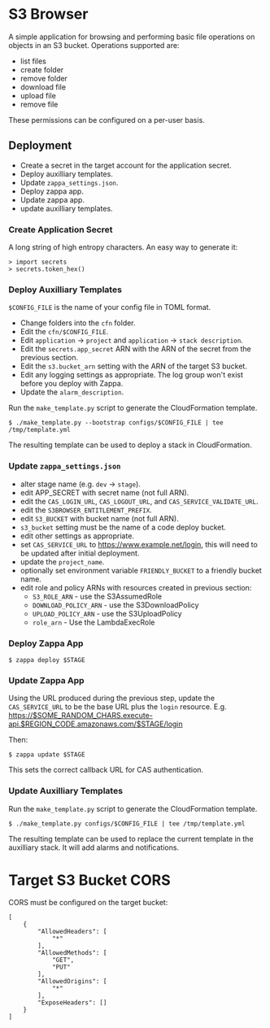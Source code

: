 S3 Browser
==========

A simple application for browsing and performing basic file operations
on objects in an S3 bucket. Operations supported are:

-   list files
-   create folder
-   remove folder
-   download file
-   upload file
-   remove file

These permissions can be configured on a per-user basis.

Deployment
----------

-   Create a secret in the target account for the application secret.
-   Deploy auxilliary templates.
-   Update `zappa_settings.json`.
-   Deploy zappa app.
-   Update zappa app.
-   update auxilliary templates.

### Create Application Secret

A long string of high entropy characters. An easy way to generate it:

``` {.python}
> import secrets
> secrets.token_hex()
```

### Deploy Auxilliary Templates

`$CONFIG_FILE` is the name of your config file in TOML format.

-   Change folders into the `cfn` folder.
-   Edit the `cfn/$CONFIG_FILE`.
-   Edit `application` → `project` and `application` →
    `stack description`.
-   Edit the `secrets.app_secret` ARN with the ARN of the secret from
    the previous section.
-   Edit the `s3.bucket_arn` setting with the ARN of the target S3
    bucket.
-   Edit any logging settings as appropriate. The log group won\'t exist
    before you deploy with Zappa.
-   Update the `alarm_description`.

Run the `make_template.py` script to generate the CloudFormation
template.

``` {.sh}
$ ./make_template.py --bootstrap configs/$CONFIG_FILE | tee /tmp/template.yml
```

The resulting template can be used to deploy a stack in CloudFormation.

### Update `zappa_settings.json`

-   alter stage name (e.g. `dev` → `stage`).
-   edit APP\_SECRET with secret name (not full ARN).
-   edit the `CAS_LOGIN_URL`, `CAS_LOGOUT_URL`, and
    `CAS_SERVICE_VALIDATE_URL`.
-   edit the `S3BROWSER_ENTITLEMENT_PREFIX`.
-   edit `S3_BUCKET` with bucket name (not full ARN).
-   `s3_bucket` setting must be the name of a code deploy bucket.
-   edit other settings as appropriate.
-   set `CAS_SERVICE_URL` to <https://www.example.net/login>, this will
    need to be updated after initial deployment.
-   update the `project_name`.
-   optionally set environment variable `FRIENDLY_BUCKET` to a friendly
    bucket name.
-   edit role and policy ARNs with resources created in previous
    section:
    -   `S3_ROLE_ARN` - use the S3AssumedRole
    -   `DOWNLOAD_POLICY_ARN` - use the S3DownloadPolicy
    -   `UPLOAD_POLICY_ARN` - use the S3UploadPolicy
    -   `role_arn` - Use the LambdaExecRole

### Deploy Zappa App

``` {.sh}
$ zappa deploy $STAGE
```

### Update Zappa App

Using the URL produced during the previous step, update the
`CAS_SERVICE_URL` to be the base URL plus the `login` resource. E.g.
<https://$SOME_RANDOM_CHARS.execute-api.$REGION_CODE.amazonaws.com/$STAGE/login>

Then:

``` {.sh}
$ zappa update $STAGE
```

This sets the correct callback URL for CAS authentication.

### Update Auxilliary Templates

Run the `make_template.py` script to generate the CloudFormation
template.

``` {.sh}
$ ./make_template.py configs/$CONFIG_FILE | tee /tmp/template.yml
```

The resulting template can be used to replace the current template in
the auxilliary stack. It will add alarms and notifications.

Target S3 Bucket CORS
=====================

CORS must be configured on the target bucket:

``` {.json}
[
    {
        "AllowedHeaders": [
            "*"
        ],
        "AllowedMethods": [
            "GET",
            "PUT"
        ],
        "AllowedOrigins": [
            "*"
        ],
        "ExposeHeaders": []
    }
]
```
